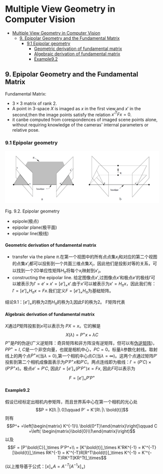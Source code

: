 # Multiple View Geometry in Computer Vision

- [Multiple View Geometry in Computer Vision](#multiple-view-geometry-in-computer-vision)
  - [9. Epipolar Geometry and the Fundamental Matrix](#9-epipolar-geometry-and-the-fundamental-matrix)
    - [9.1 Epipolar geometry](#91-epipolar-geometry)
      - [Geometric derivation of fundamental matrix](#geometric-derivation-of-fundamental-matrix)
      - [Algebraic derivation of fundamental matrix](#algebraic-derivation-of-fundamental-matrix)
      - [Example9.2](#example92)

## 9. Epipolar Geometry and the Fundamental Matrix

Fundamental Matrix:

- $3 \times 3$ matrix of rank 2.
- A point in 3-space $X$ is imaged as $x$ in the first view,and $x'$ in the second,then the image points satisfy the relation $x'^TFx = 0$.
- it canbe computed from corespondences of imaged scene points alone, without requiring knowledge of the cameras' internal parameters or relative pose.

### 9.1 Epipolar geometry

![fig9.2](9.2.Epipolar_geometry.png)

Fig. 9.2. Epipolar geometry

- epipole(极点)
- epipolar plane(极平面)
- epipolar line(极线)

#### Geometric derivation of fundamental matrix

- transfer via the plane $\pi$.在第一个视图中的所有点点集$x_i$和对应的第二个视图的点集$x'_i$都可以投影到一个共面三维点集$X_i$，因此他们是投影对等的关系，可以找到一个2D单应性矩阵$H_\pi$将每个$x_i$映射到$x'_i$。
- constructing the epipolar line. 给定图像点$x'$,过图像点$x'$和极点$e'$的极线$l'$可以被表示为$l' = e' \times x' = [e']_\times x'$.由于$x'$可以被表示为$x' = H_\pi x$，因此我们有：$l' = [e']_\times H_\pi x = Fx$.我们定义$F = [e']_\times H_\pi$为基础矩阵。

结论9.1：$[e']_\times$的秩为2而$H_\pi$的秩为3,因此F的秩为2。
F矩阵代表

#### Algebraic derivation of fundamental matrix

$X$通过$P$矩阵投影到$x$可以表示为 $PX = x$。它的解是
$$X(\lambda) = P^+x + \lambda C$$
$P^+$是$P$的伪逆(广义逆矩阵：奇异矩阵和非方阵没有逆矩阵，但可以有[伪逆矩阵](https://www.jianshu.com/p/609fa0cce409))，$PP^+ = I$, $C$是一个非空向量，也就是相机中心，$PC = 0$。标量$\lambda$参数化射线。取射线上的两个点$P^+x$(当$\lambda = 0$),第一个相机中心点$C$(当$\lambda = \infty$)。这两个点通过矩阵$P'$投影到第二个相机成像面表示为$P'P^+x$和$P'C$。两点连线即为极线：$l' = (P'C)\times(P'P^+x)$。极点$e' = P'C$, 因此$l' = [e']_\times(P'P^+)x = Fx$, 因此$F$可以表示为
$$F = [e']_\times P'P^+$$

#### Example9.2

假设已经标定出相机内参矩阵，而且世界系中心在第一个相机的光心处
$$P = K[I\ |\ 0]\qquad P' = K'[R\ |\ \bold{t}]$$
则有
$$P^+ =\left[\begin{matrix} K^{-1}\\ \bold{0^T}\end{matrix}\right]\qquad
C =\left( \begin{matrix}\bold{0}\\1\end{matrix}\right)$$
以及
$$F = [P'\bold{C}]_\times P'P^+\\
= [K'\bold{t}]_\times K'RK^{-1} = K'^{-T}[\bold{t}]_\times RK^{-1} = K'^{-T}R[R^T\bold{t}]_\times K^{-1} = K'^{-T}RK^T[KR^Tt]_\times$$
(以上推导基于公式：$[x]_\times A = A^{-T}[A^{-1}x]_\times$)
